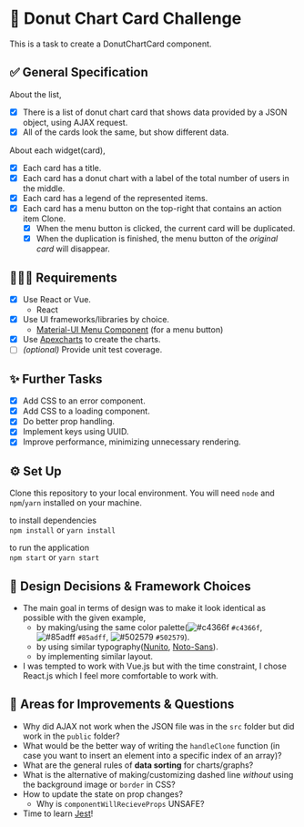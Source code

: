 # 🍩 Donut Chart Card Challenge

This is a task to create a DonutChartCard component.

## ✅ General Specification

About the list,

- [x] There is a list of donut chart card that shows data provided by a JSON object, using AJAX request.
- [x] All of the cards look the same, but show different data.

About each widget(card),

- [x] Each card has a title.
- [x] Each card has a donut chart with a label of the total number of users in the middle.
- [x] Each card has a legend of the represented items.
- [x] Each card has a menu button on the top-right that contains an action item Clone.
  - [x] When the menu button is clicked, the current card will be duplicated.
  - [x] When the duplication is finished, the menu button of the _original card_ will disappear.

## 👩🏻‍💻 Requirements

- [x] Use React or Vue.
  - React
- [x] Use UI frameworks/libraries by choice.
  - [Material-UI Menu Component](https://material-ui.com/components/menus/) (for a menu button)
- [x] Use [Apexcharts](https://apexcharts.com/) to create the charts.
- [ ] _(optional)_ Provide unit test coverage.

## ✨ Further Tasks

- [x] Add CSS to an error component.
- [x] Add CSS to a loading component.
- [x] Do better prop handling.
- [x] Implement keys using UUID.
- [x] Improve performance, minimizing unnecessary rendering.

## ⚙️ Set Up

Clone this repository to your local environment. You will need `node` and `npm`/`yarn` installed on your machine.

to install dependencies <br>
`npm install` or `yarn install`

to run the application <br>
`npm start` or `yarn start`

## 🎨 Design Decisions & Framework Choices

- The main goal in terms of design was to make it look identical as possible with the given example,
  - by making/using the same color palette(![#c4366f](https://via.placeholder.com/15/c4366f/000000?text=+) `#c4366f`, ![#85adff](https://via.placeholder.com/15/85adff/000000?text=+) `#85adff`, ![#502579](https://via.placeholder.com/15/502579/000000?text=+) `#502579`).
  - by using similar typography([Nunito](https://fonts.google.com/specimen/Nunito?preview.text=12187&preview.text_type=custom&selection.family=Noto+Sans:wght@700|Nunito:wght@300;400;600;700;800&sidebar.open=true&query=nunito), [Noto-Sans](https://fonts.google.com/specimen/Noto+Sans?preview.text=12187&preview.text_type=custom&selection.family=Noto+Sans:wght@700|Nunito:wght@300;400;600;700;800&sidebar.open=true)).
  - by implementing similar layout.
- I was tempted to work with Vue.js but with the time constraint, I chose React.js which I feel more comfortable to work with.

## 💯 Areas for Improvements & Questions

- Why did AJAX not work when the JSON file was in the `src` folder but did work in the `public` folder?
- What would be the better way of writing the `handleClone` function (in case you want to insert an element into a specific index of an array)?
- What are the general rules of **data sorting** for charts/graphs?
- What is the alternative of making/customizing dashed line _without_ using the background image or `border` in CSS?
- How to update the state on prop changes?
  - Why is `componentWillRecieveProps` UNSAFE?
- Time to learn [Jest](https://jestjs.io/)!
  
